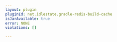 ```yaml
---
layout: plugin
pluginId: net.idlestate.gradle-redis-build-cache
isJarAvailable: true
error: NONE
violations: []

---
```

